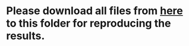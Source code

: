# Please download all files from [here](https://mailmissouri-my.sharepoint.com/:f:/g/personal/hefe_umsystem_edu/EjucXc_fJMNMhXGvq58i_6gBpcZKCKe8isibxQByeXVYOg?e=VRf2dT) to this folder for reproducing the results. 
